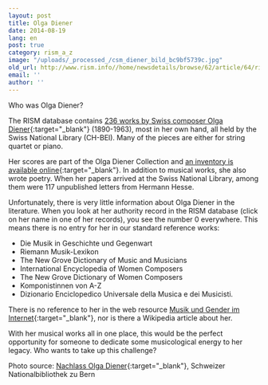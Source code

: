 ```yaml
---
layout: post
title: Olga Diener
date: 2014-08-19
lang: en
post: true
category: rism_a_z
image: "/uploads/_processed_/csm_diener_bild_bc9bf5739c.jpg"
old_url: http://www.rism.info//home/newsdetails/browse/62/article/64/rism-a-z-olga-diener.html
email: ''
author: ''
---
```



Who was Olga Diener?

The RISM database contains [236 works by Swiss composer Olga Diener](https://opac.rism.info/metaopac/search?View=rism&View=rism&author=olga+diener){:target="_blank"} (1890-1963), most in her own hand, all held by the Swiss National Library (CH-BEl). Many of the pieces are either for string quartet or piano.

Her scores are part of the Olga Diener Collection and [an inventory is available online](http://ead.nb.admin.ch/html/diener.html){:target="_blank"}. In addition to musical works, she also wrote poetry. When her papers arrived at the Swiss National Library, among them were 117 unpublished letters from Hermann Hesse.

Unfortunately, there is very little information about Olga Diener in the literature. When you look at her authority record in the RISM database (click on her name in one of her records), you see the number 0 everywhere. This means there is no entry for her in our standard reference works:

- Die Musik in Geschichte und Gegenwart
- Riemann Musik-Lexikon
- The New Grove Dictionary of Music and Musicians
- International Encyclopedia of Women Composers
- The New Grove Dictionary of Women Composers
- Komponistinnen von A-Z
- Dizionario Enciclopedico Universale della Musica e dei Musicisti.

There is no reference to her in the web resource [Musik und Gender im Internet](http://mugi.hfmt-hamburg.de/){:target="_blank"}, nor is there a Wikipedia article about her.

With her musical works all in one place, this would be the perfect opportunity for someone to dedicate some musicological energy to her legacy. Who wants to take up this challenge?

Photo source: [Nachlass Olga Diener](http://ead.nb.admin.ch/html/diener.html){:target="_blank"}, Schweizer Nationalbibliothek zu Bern



<script type="text/javascript">var switchTo5x=true;</script><script type="text/javascript" src="http://w.sharethis.com/button/buttons.js"></script><script type="text/javascript">stLight.options({publisher: "9b601438-1ce1-49d8-bfd7-9cff5df54c17", doNotHash: false, doNotCopy: false, hashAddressBar: false});</script>